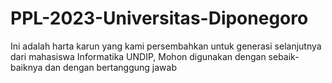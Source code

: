 # PPL-2023-Universitas-Diponegoro
Ini adalah harta karun yang kami persembahkan untuk generasi selanjutnya dari mahasiswa Informatika UNDIP, Mohon digunakan dengan sebaik-baiknya dan dengan bertanggung jawab
